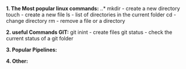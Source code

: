 **1. The Most popular linux commands:**
..* mkdir - create a new directory
touch - create a new file
ls - list of directories in the current folder
cd - change directory
rm - remove a file or a directory

**2. useful Commands GIT:**
git inint - create files
git status - check the current status of a git folder

**3. Popular Pipelines:**

**4. Other:**
